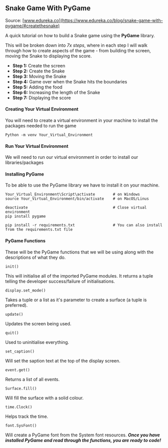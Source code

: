 ## Snake Game With PyGame ##

Source: [www.edureka.co](https://www.edureka.co/blog/snake-game-with-pygame/#createthesnake)

A quick tutorial on how to build a Snake game using the **PyGame** library.

This will be broken down into *7x steps*, where in each step I will walk through how to create aspects of the game - from building the screen, moving the Snake to displaying the score.
- **Step 1:** Create the screen
- **Step 2:** Create the Snake
- **Step 3:** Moving the Snake
- **Step 4:** Game over when the Snake hits the boundaries
- **Step 5:** Adding the food
- **Step 6:** Increasing the length of the Snake
- **Step 7:** Displaying the score
#### Creating Your Virtual Environment ####
 You will need to create a virtual environment in your machine to  install the packages needed to run the game 
 ```
Python -m venv Your_Virtual_Environment
 ```
 #### Run Your Virtual Environment
 We will need to run our virtual environment in order to install our libraries/packages
#### Installing PyGame ####
To be able to use the PyGame library we have to install it on your machine.
```
Your_Virtual_Environment\Script\activate        # on Windows
source Your_Virtual_Environment/bin/activate    # on MacOS/Linus

deactivate                                      # Close virtual environment
pip install pygame

pip install -r requirements.txt                 # You can also install from the requirements.txt file

```
#### PyGame Functions ####
These will be the PyGame functions that we will be using along with the descriptions of what they do.
```
init()
```
This will initialise all of the imported PyGame modules.  It returns a tuple telling the developer success/failure of initialisations.
```
display.set_mode()
```
Takes a tuple or a list as it's parameter to create a surface (a tuple is preferred).
```
update()
```
Updates the screen being used.
```
quit()
```
Used to uninitialise everything.
```
set_caption()
```
Will set the saption text at the top of the display screen.
```
event.get()
```
Returns a list of all events.
```
Surface.fill()
```
Will fill the surface with a solid colour.
```
time.Clock()
```
Helps track the time.
```
font.SysFont()
```
Will create a PyGame font from the System font resources.
***Once you have installed PyGame and read through the functions, you are ready to code!***